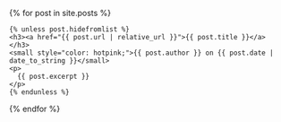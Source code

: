 <ul>
  {% for post in site.posts %}

    {% unless post.hidefromlist %}
    <h3><a href="{{ post.url | relative_url }}">{{ post.title }}</a></h3>
    <small style="color: hotpink;">{{ post.author }} on {{ post.date | date_to_string }}</small>
    <p>
      {{ post.excerpt }}
    </p>
    {% endunless %}
  {% endfor %}
</ul>
